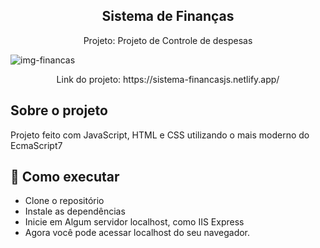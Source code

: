 <h2 align="center">
  Sistema de Finanças
</h2>
<p align="center">
  Projeto: Projeto de Controle de despesas</p>
  
 ![img-financas](https://user-images.githubusercontent.com/116293621/212355101-ae516a52-2f98-4802-9952-171f4c7d95b3.jpg)
<p align="center">
  Link do projeto: https://sistema-financasjs.netlify.app/ </p>

## Sobre o projeto

Projeto feito com JavaScript, HTML e CSS utilizando o mais moderno do EcmaScript7

## 🚀 Como executar

- Clone o repositório
- Instale as dependências
- Inicie em Algum servidor localhost, como IIS Express
- Agora você pode acessar localhost do seu navegador.
